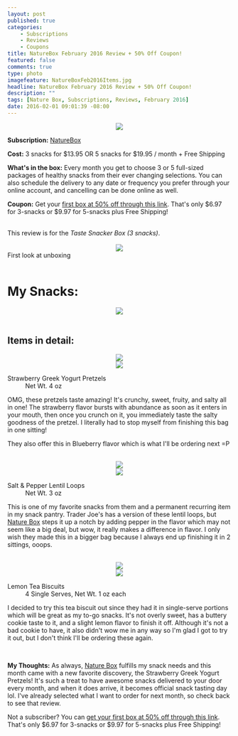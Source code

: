```yaml
---
layout: post
published: true
categories: 
    - Subscriptions
    - Reviews
    - Coupons
title: NatureBox February 2016 Review + 50% Off Coupon!
featured: false
comments: true
type: photo
imagefeature: NatureBoxFeb2016Items.jpg
headline: NatureBox February 2016 Review + 50% Off Coupon!
description: ""
tags: [Nature Box, Subscriptions, Reviews, February 2016]
date: 2016-02-01 09:01:39 -08:00
---
```


<center><a href="http://fbuy.me/dksQC" target="_blank">
<img src="/images/NatureBoxFeb2016Box.jpg" border="0" style="border:none;max-width:100%;" />
</a></center>
<p><b>Subscription:</b> <a href="http://fbuy.me/dksQC" target="_blank">NatureBox</a></p>
<p><b>Cost:</b> 3 snacks for $13.95 OR 5 snacks for $19.95 / month + Free Shipping</p>
<p><b>What's in the box:</b> Every month you get to choose 3 or 5 full-sized packages of healthy snacks from their ever changing selections. You can also schedule the delivery to any date or frequency you prefer through your online account, and cancelling can be done online as well.</p>
<p><b>Coupon:</b> Get your <a href="http://fbuy.me/dksQC" target="_blank">first box at 50% off through this link</a>. That's only $6.97 for 3-snacks or $9.97 for 5-snacks plus Free Shipping!</p>
<br>

<DT>This review is for the <i>Taste Snacker Box (3 snacks)</i>.</DT>

<br>

<center><a href="http://fbuy.me/dksQC" target="_blank">
<img src="/images/NatureBoxFeb2016OpenBox.jpg" border="0" style="border:none;max-width:100%;" />
</a></center>
<figcaption>First look at unboxing</figcaption>

<br>

# My Snacks:

<center><a href="http://fbuy.me/dksQC" target="_blank">
<img src="/images/NatureBoxFeb2016Items.jpg" border="0" style="border:none;max-width:100%;" />
</a></center>

<br>

## Items in detail:
<center><a href="http://fbuy.me/dksQC" target="_blank">
<img src="/images/NatureBoxFeb2016StrawberryGreekYogurtPretzels.jpg" border="0" style="border:none;max-width:100%;" />
</a></center>
<center><a href="http://fbuy.me/dksQC" target="_blank">
<img src="/images/NatureBoxFeb2016StrawberryGreekYogurtPretzels2.jpg" border="0" style="border:none;max-width:100%;" />
</a></center>
<DL>
<DT>Strawberry Greek Yogurt Pretzels</DT>
<DD>Net Wt. 4 oz</DD>
</DL>
<p>OMG, these pretzels taste amazing! It's crunchy, sweet, fruity, and salty all in one! The strawberry flavor bursts with abundance as soon as it enters in your mouth, then once you crunch on it, you immediately taste the salty goodness of the pretzel. I literally had to stop myself from finishing this bag in one sitting!</p>
<p>They also offer this in Blueberry flavor which is what I'll be ordering next =P</p>
<br>

<center><a href="http://fbuy.me/dksQC" target="_blank">
<img src="/images/NatureBoxFeb2016SaltPepperLentilLoops.jpg" border="0" style="border:none;max-width:100%;" />
</a></center>
<center><a href="http://fbuy.me/dksQC" target="_blank">
<img src="/images/NatureBoxFeb2016SaltPepperLentilLoops2.jpg" border="0" style="border:none;max-width:100%;" />
</a></center>
<DL>
<DT>Salt & Pepper Lentil Loops</DT>
<DD>Net Wt. 3 oz</DD>
</DL>
<p>This is one of my favorite snacks from them and a permanent recurring item in my snack pantry. Trader Joe's has a version of these lentil loops, but <a href="http://fbuy.me/dksQC" target="_blank">Nature Box</a> steps it up a notch by adding pepper in the flavor which may not seem like a big deal, but wow, it really makes a difference in flavor. I only wish they made this in a bigger bag because I always end up finishing it in 2 sittings, ooops.</p>
<br>

<center><a href="http://fbuy.me/dksQC" target="_blank">
<img src="/images/NatureBoxFeb2016LemonTeaBiscuits.jpg" border="0" style="border:none;max-width:100%;" />
</a></center>
<center><a href="http://fbuy.me/dksQC" target="_blank">
<img src="/images/NatureBoxFeb2016LemonTeaBiscuits2.jpg" border="0" style="border:none;max-width:100%;" />
</a></center>
<DL>
<DT>Lemon Tea Biscuits</DT>
<DD>4 Single Serves, Net Wt. 1 oz each</DD>
</DL>
<p>I decided to try this tea biscuit out since they had it in single-serve portions which will be great as my to-go snacks. It's not overly sweet, has a buttery cookie taste to it, and a slight lemon flavor to finish it off. Although it's not a bad cookie to have, it also didn't wow me in any way so I'm glad I got to try it out, but I don't think I'll be ordering these again.</p>

<br>

<p><i class="icon-exclamation-sign"></i><b> My Thoughts:</b> As always, <a href="http://fbuy.me/dksQC" target="_blank">Nature Box</a> fulfills my snack needs and this month came with a new favorite discovery, the Strawberry Greek Yogurt Pretzels! It's such a treat to have awesome snacks delivered to your door every month, and when it does arrive, it becomes official snack tasting day lol. I've already selected what I want to order for next month, so check back to see that review.</p>

<p>Not a subscriber? You can <a href="http://fbuy.me/dksQC" target="_blank">get your first box at 50% off through this link</a>. That's only $6.97 for 3-snacks or $9.97 for 5-snacks plus Free Shipping!</p>

